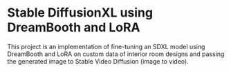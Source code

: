 # Stable DiffusionXL using DreamBooth and LoRA
This project is an implementation of fine-tuning an SDXL model using DreamBooth and LoRA on custom data of interior room designs and passing the generated image to Stable Video Diffusion (image to video).
